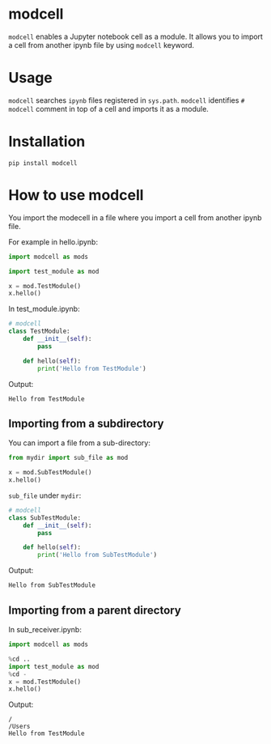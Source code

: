 # modcell

`modcell` enables a Jupyter notebook cell as a module. It allows you to import a cell from another ipynb file by using `modcell` keyword.

# Usage

`modcell` searches `ipynb` files registered in `sys.path`. `modcell` identifies `# modcell` comment in top of a cell and imports it as a module.

# Installation

```
pip install modcell
```

# How to use modcell


You import the modecell in a file where you import a cell from another ipynb file.

For example in hello.ipynb:

```python
import modcell as mods

import test_module as mod

x = mod.TestModule()
x.hello()
```

In test_module.ipynb:

```python
# modcell
class TestModule:
    def __init__(self):
        pass

    def hello(self):
        print('Hello from TestModule')
```

Output:
```
Hello from TestModule
```

## Importing from a subdirectory

You can import a file from a sub-directory:

```python
from mydir import sub_file as mod

x = mod.SubTestModule()
x.hello()
```

`sub_file` under `mydir`:

```python
# modcell
class SubTestModule:
    def __init__(self):
        pass

    def hello(self):
        print('Hello from SubTestModule')
```

Output:
```
Hello from SubTestModule
```

## Importing from a parent directory

In sub_receiver.ipynb:

```python
import modcell as mods

%cd ..
import test_module as mod
%cd -
x = mod.TestModule()
x.hello()
```

Output:
```
/
/Users
Hello from TestModule
```
